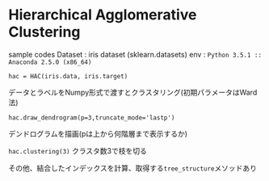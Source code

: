 # Hierarchical Agglomerative Clustering
sample codes
Dataset : iris dataset (sklearn.datasets)
env : ``Python 3.5.1 :: Anaconda 2.5.0 (x86_64)``


``hac = HAC(iris.data, iris.target)``

データとラベルをNumpy形式で渡すとクラスタリング(初期パラメータはWard法)

``hac.draw_dendrogram(p=3,truncate_mode='lastp')``

デンドログラムを描画(pは上から何階層まで表示するか)

``hac.clustering(3)``
クラスタ数3で枝を切る

その他、結合したインデックスを計算、取得する``tree_structure``メソッドあり
